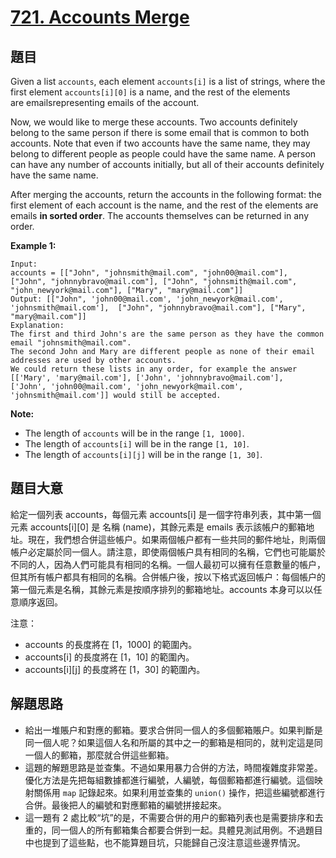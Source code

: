# [721. Accounts Merge](https://leetcode.com/problems/accounts-merge/)


## 題目

Given a list `accounts`, each element `accounts[i]` is a list of strings, where the first element `accounts[i][0]` is a name, and the rest of the elements are emailsrepresenting emails of the account.

Now, we would like to merge these accounts. Two accounts definitely belong to the same person if there is some email that is common to both accounts. Note that even if two accounts have the same name, they may belong to different people as people could have the same name. A person can have any number of accounts initially, but all of their accounts definitely have the same name.

After merging the accounts, return the accounts in the following format: the first element of each account is the name, and the rest of the elements are emails **in sorted order**. The accounts themselves can be returned in any order.

**Example 1:**

    Input: 
    accounts = [["John", "johnsmith@mail.com", "john00@mail.com"], ["John", "johnnybravo@mail.com"], ["John", "johnsmith@mail.com", "john_newyork@mail.com"], ["Mary", "mary@mail.com"]]
    Output: [["John", 'john00@mail.com', 'john_newyork@mail.com', 'johnsmith@mail.com'],  ["John", "johnnybravo@mail.com"], ["Mary", "mary@mail.com"]]
    Explanation: 
    The first and third John's are the same person as they have the common email "johnsmith@mail.com".
    The second John and Mary are different people as none of their email addresses are used by other accounts.
    We could return these lists in any order, for example the answer [['Mary', 'mary@mail.com'], ['John', 'johnnybravo@mail.com'], 
    ['John', 'john00@mail.com', 'john_newyork@mail.com', 'johnsmith@mail.com']] would still be accepted.

**Note:**

- The length of `accounts` will be in the range `[1, 1000]`.
- The length of `accounts[i]` will be in the range `[1, 10]`.
- The length of `accounts[i][j]` will be in the range `[1, 30]`.


## 題目大意


給定一個列表 accounts，每個元素 accounts[i] 是一個字符串列表，其中第一個元素 accounts[i][0] 是 名稱 (name)，其餘元素是 emails 表示該帳户的郵箱地址。現在，我們想合併這些帳户。如果兩個帳户都有一些共同的郵件地址，則兩個帳户必定屬於同一個人。請注意，即使兩個帳户具有相同的名稱，它們也可能屬於不同的人，因為人們可能具有相同的名稱。一個人最初可以擁有任意數量的帳户，但其所有帳户都具有相同的名稱。合併帳户後，按以下格式返回帳户：每個帳户的第一個元素是名稱，其餘元素是按順序排列的郵箱地址。accounts 本身可以以任意順序返回。


注意：

- accounts 的長度將在 [1，1000] 的範圍內。
- accounts[i] 的長度將在 [1，10] 的範圍內。
- accounts[i][j] 的長度將在 [1，30] 的範圍內。



## 解題思路


- 給出一堆賬户和對應的郵箱。要求合併同一個人的多個郵箱賬户。如果判斷是同一個人呢？如果這個人名和所屬的其中之一的郵箱是相同的，就判定這是同一個人的郵箱，那麼就合併這些郵箱。
- 這題的解題思路是並查集。不過如果用暴力合併的方法，時間複雜度非常差。優化方法是先把每組數據都進行編號，人編號，每個郵箱都進行編號。這個映射關係用 `map` 記錄起來。如果利用並查集的 `union()` 操作，把這些編號都進行合併。最後把人的編號和對應郵箱的編號拼接起來。
- 這一題有 2 處比較“坑”的是，不需要合併的用户的郵箱列表也是需要排序和去重的，同一個人的所有郵箱集合都要合併到一起。具體見測試用例。不過題目中也提到了這些點，也不能算題目坑，只能歸自己沒注意這些邊界情況。
